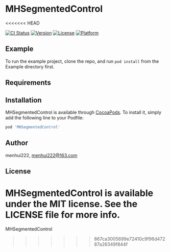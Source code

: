 # MHSegmentedControl
<<<<<<< HEAD

[![CI Status](https://img.shields.io/travis/menhui222/MHSegmentedControl.svg?style=flat)](https://travis-ci.org/menhui222/MHSegmentedControl)
[![Version](https://img.shields.io/cocoapods/v/MHSegmentedControl.svg?style=flat)](https://cocoapods.org/pods/MHSegmentedControl)
[![License](https://img.shields.io/cocoapods/l/MHSegmentedControl.svg?style=flat)](https://cocoapods.org/pods/MHSegmentedControl)
[![Platform](https://img.shields.io/cocoapods/p/MHSegmentedControl.svg?style=flat)](https://cocoapods.org/pods/MHSegmentedControl)

## Example

To run the example project, clone the repo, and run `pod install` from the Example directory first.

## Requirements

## Installation

MHSegmentedControl is available through [CocoaPods](https://cocoapods.org). To install
it, simply add the following line to your Podfile:

```ruby
pod 'MHSegmentedControl'
```

## Author

menhui222, menhui222@163.com

## License

MHSegmentedControl is available under the MIT license. See the LICENSE file for more info.
=======
MHSegmentedControl
>>>>>>> 867ca3005699e72410c9f96d47287a26349f844f
